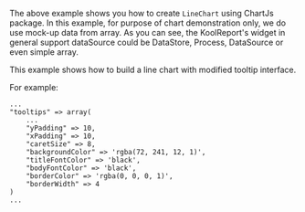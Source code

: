 The above example shows you how to create `LineChart` using ChartJs package. In this example, for purpose of chart demonstration only, we do use mock-up data from array. As you can see, the KoolReport's widget in general support dataSource could be DataStore, Process, DataSource or even simple array.

This example shows how to build a line chart with modified tooltip interface.

For example:

    ...
    "tooltips" => array(
        ...
        "yPadding" => 10,
        "xPadding" => 10,
        "caretSize" => 8,
        "backgroundColor" => 'rgba(72, 241, 12, 1)',
        "titleFontColor" => 'black',
        "bodyFontColor" => 'black',
        "borderColor" => 'rgba(0, 0, 0, 1)',
        "borderWidth" => 4
    )
    ...